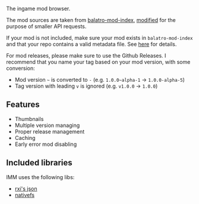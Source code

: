 The ingame mod browser.

The mod sources are taken from [balatro-mod-index](https://github.com/skyline69/balatro-mod-index),
[modified](https://github.com/frostice482/balatro-mod-index-tiny) for the purpose of smaller API requests.

If your mod is not included, make sure your mod exists in `balatro-mod-index` and that your repo contains a valid metadata file.
See [here](https://github.com/frostice482/balatro-mod-index-tiny?tab=readme-ov-file#why-is-my-mod-not-included) for details.

For mod releases, please make sure to use the Github Releases.
I recommend that you name your tag based on your mod version, with some conversion:
- Mod version `~` is converted to `-` (e.g. `1.0.0~alpha-1` -> `1.0.0-alpha-5`)
- Tag version with leading `v` is ignored (e.g. `v1.0.0` -> `1.0.0`)

## Features

- Thumbnails
- Multiple version managing
- Proper release management
- Caching
- Early error mod disabling

## Included libraries

IMM uses the following libs:
- [rxi's json](https://github.com/rxi/json.lua)
- [nativefs](https://github.com/EngineerSmith/nativefs)
